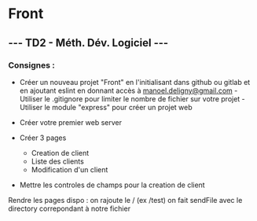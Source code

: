 # Front
## --- TD2 - Méth. Dév. Logiciel ---

### Consignes :

- Créer un nouveau projet "Front" en l'initialisant dans github ou gitlab et en ajoutant  eslint en donnant accès à manoel.deligny@gmail.com - Utiliser le .gitignore pour limiter le nombre de fichier sur votre projet  - Utiliser le module "express" pour créer un projet web

- Créer votre premier web server

- Créer 3 pages
    - Creation de client
    - Liste des clients
    - Modification d'un client
- Mettre les controles de champs pour la creation de client

Rendre les pages dispo : on rajoute le / (ex /test)
on fait sendFile avec le directory correpondant à notre fichier


